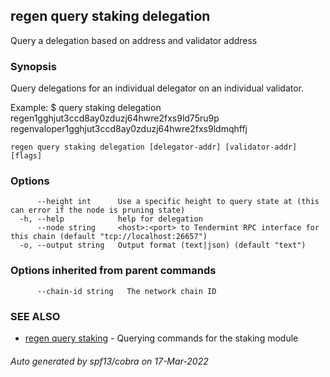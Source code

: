 ## regen query staking delegation

Query a delegation based on address and validator address

### Synopsis

Query delegations for an individual delegator on an individual validator.

Example:
$ <appd> query staking delegation regen1gghjut3ccd8ay0zduzj64hwre2fxs9ld75ru9p regenvaloper1gghjut3ccd8ay0zduzj64hwre2fxs9ldmqhffj

```
regen query staking delegation [delegator-addr] [validator-addr] [flags]
```

### Options

```
      --height int      Use a specific height to query state at (this can error if the node is pruning state)
  -h, --help            help for delegation
      --node string     <host>:<port> to Tendermint RPC interface for this chain (default "tcp://localhost:26657")
  -o, --output string   Output format (text|json) (default "text")
```

### Options inherited from parent commands

```
      --chain-id string   The network chain ID
```

### SEE ALSO

* [regen query staking](regen_query_staking.md)	 - Querying commands for the staking module

###### Auto generated by spf13/cobra on 17-Mar-2022
